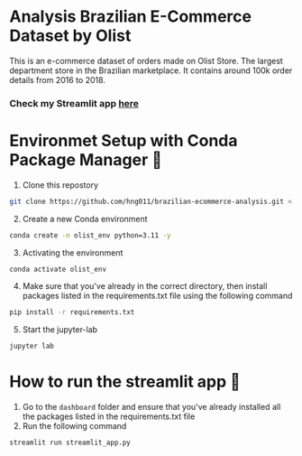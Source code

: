 # Analysis Brazilian E-Commerce Dataset by Olist

This is an e-commerce dataset of orders made on Olist Store. The largest department store in the Brazilian marketplace. It contains around 100k order details from 2016 to 2018.

### Check my Streamlit app [here](https://brazilian-ecommerce-analysis-dc77u7pvfwtpulem9kdiel.streamlit.app/)

# Environmet Setup with Conda Package Manager 🐍
1. Clone this repostory
```bash
git clone https://github.com/hng011/brazilian-ecommerce-analysis.git <.|folder_name>
```

2. Create a new Conda environment
```bash
conda create -n olist_env python=3.11 -y
```

3. Activating the environment
```bash
conda activate olist_env
```

4. Make sure that you've already in the correct directory, then install packages listed in the requirements.txt file using the following command
```bash
pip install -r requirements.txt
```

5. Start the jupyter-lab
```
jupyter lab
```

# How to run the streamlit app 🤔
1. Go to the `dashboard` folder and ensure that you've already installed all the packages listed in the requirements.txt file
2. Run the following command
```bash
streamlit run streamlit_app.py
```
